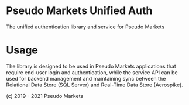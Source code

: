 # Pseudo Markets Unified Auth
The unified authentication library and service for Pseudo Markets

# Usage
The library is designed to be used in Pseudo Markets applications that require end-user login and authentication, while the service API can be used for backend management and maintaining sync between the Relational Data Store (SQL Server) and Real-Time Data Store (Aerospike).

(c) 2019 - 2021 Pseudo Markets
